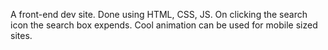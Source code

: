 A front-end dev site. Done using HTML, CSS, JS. On clicking the search icon the search box expends. Cool animation can be used for mobile sized sites.
